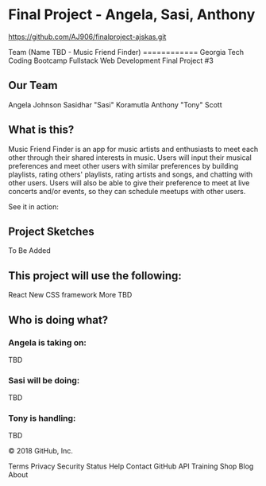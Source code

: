# Final Project - Angela, Sasi, Anthony

https://github.com/AJ906/finalproject-ajskas.git

Team (Name TBD - Music Friend Finder)
============ Georgia Tech Coding Bootcamp Fullstack Web Development Final Project #3

## Our Team
Angela Johnson
Sasidhar "Sasi" Koramutla
Anthony "Tony" Scott

## What is this?
Music Friend Finder is an app for music artists and enthusiasts to meet each other through their shared interests in music. Users will input their musical preferences and meet other users with similar preferences by building playlists, rating others' playlists, rating artists and songs, and chatting with other users.  Users will also be able to give their preference to meet at live concerts and/or events, so they can schedule meetups with other users.

See it in action:

## Project Sketches
To Be Added

## This project will use the following:
React
New CSS framework
More TBD

## Who is doing what?

### Angela is taking on:

TBD

### Sasi will be doing:

TBD

### Tony is handling:

TBD

© 2018 GitHub, Inc.

Terms
Privacy
Security
Status
Help
Contact GitHub
API
Training
Shop
Blog
About
